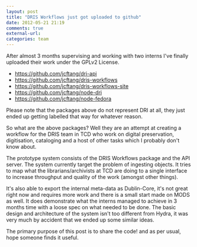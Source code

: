 ```yaml
---
layout: post
title: "DRIS Workflows just got uploaded to github"
date: 2012-05-21 21:19
comments: true
external-url: 
categories: team
---
```


After almost 3 months supervising and working with two interns I've
finally uploaded their work under the GPLv2 License.

* <https://github.com/jcftang/dri-api>
* <https://github.com/jcftang/dris-workflows>
* <https://github.com/jcftang/dris-workflows-site>
* <https://github.com/jcftang/node-dri>
* <https://github.com/jcftang/node-fedora>

Please note that the packages above do not represent DRI at all, they
just ended up getting labelled that way for whatever reason.

So what are the above packages? Well they are an attempt at creating a
workflow for the DRIS team in TCD who work on digital preservation,
digitisation, cataloging and a host of other tasks which I probably
don't know about.

The prototype system consists of the DRIS Workflows package and the
API server. The system currently target the problem of ingesting
objects. It tries to map what the librarians/archivists at TCD are
doing to a single interface to increase throughput and quality of the
work (amongst other things).

It's also able to export the internal meta-data as Dublin-Core, it's
not great right now and requires more work and there is a small start
made on MODS as well. It does demonstrate what the interns managed to
achieve in 3 months time with a loose spec on what needed to be
done. The basic design and architecture of the system isn't too
different from Hydra, it was very much by accident that we ended up
some similar ideas.

The primary purpose of this post is to share the code! and as per
usual, hope someone finds it useful.
